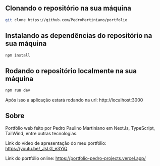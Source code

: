 ## Clonando o repositório na sua máquina

```bash
git clone https://github.com/PedroMartiniano/portfolio
```

## Instalando as dependências do repositório na sua máquina

```bash
npm install
```

## Rodando o repositório localmente na sua máquina

```bash
npm run dev
```

Após isso a aplicação estará rodando na url: http://localhost:3000

## Sobre

Portfólio web feito por Pedro Paulino Martiniano em NextJs, TypeScript, TailWind, entre outras tecnologias.

Link do vídeo de apresentação do meu portfólio: https://youtu.be/_JsLG_e3YiQ

Link do portfólio online: https://portfolio-pedro-projects.vercel.app/
